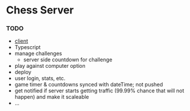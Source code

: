 # Chess Server

### TODO

- [client](https://github.com/jckmgraw/chess-client)
- Typescript
- manage challenges
  - server side countdown for challenge
- play against computer option
- deploy
- user login, stats, etc.
- game timer & countdowns synced with dateTime; not pushed
- get notified if server starts getting traffic (99.99% chance that will not happen) and make it scaleable
- ...
